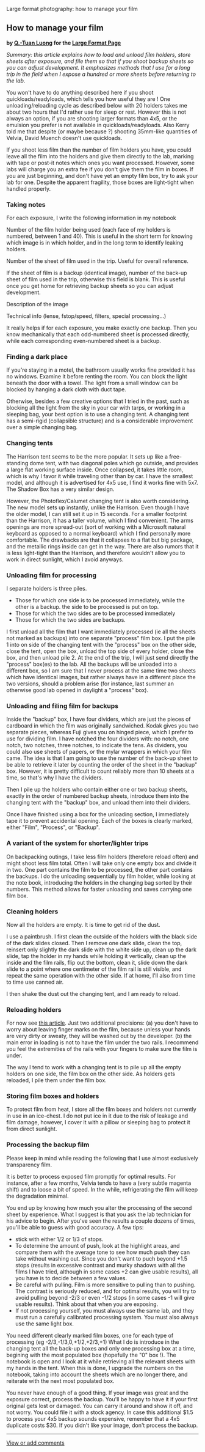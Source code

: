 Large format photography: how to manage your film

How to manage your film
-----------------------

**by [Q.-Tuan Luong](http://www.terragalleria.com/) for the [Large
Format Page](.)**

*Summary: this article explains how to load and unload film holders,
store sheets after exposure, and file them so that if you shoot backup
sheets so you can adjust development. It emphasizes methods that I use
for a long trip in the field when I expose a hundred or more sheets
before returning to the lab.*

You won't have to do anything described here if you shoot
quickloads/readyloads, which tells you how useful they are ! One
unloading/reloading cycle as described below with 20 holders takes me
about two hours that I'd rather use for sleep or rest. However this is
not always an option, if you are shooting larger formats than 4x5, or
the emulsion you prefer is not available in quickloads/readyloads. Also
Kerry told me that despite (or maybe because ?) shooting 35mm-like
quantities of Velvia, David Muench doesn't use quickloads.

If you shoot less film than the number of film holders you have, you
could leave all the film into the holders and give them directly to the
lab, marking with tape or post-it notes which ones you want processed.
However, some labs will charge you an extra fee if you don't give them
the film in boxes. If you are just beginning, and don't have yet an
empty film box, try to ask your lab for one. Despite the apparent
fragility, those boxes are light-tight when handled properly.

### Taking notes

For each exposure, I write the following information in my notebook

Number of the film holder being used (each face of my holders is
numbered, between 1 and 40). This is useful in the short term for
knowing which image is in which holder, and in the long term to identify
leaking holders.

Number of the sheet of film used in the trip. Useful for overall
reference.

If the sheet of film is a backup (identical image), number of the
back-up sheet of film used in the trip, otherwise this field is blank.
This is useful once you get home for retrieving backup sheets so you can
adjust development.

Description of the image

Technical info (lense, fstop/speed, filters, special processing...)

It really helps if for each exposure, you make exactly one backup. Then
you know mechanically that each odd-numbered sheet is processed
directly, while each corresponding even-numbered sheet is a backup.

### Finding a dark place

If you're staying in a motel, the bathroom usually works fine provided
it has no windows. Examine it before renting the room. You can block the
light beneath the door with a towel. The light from a small window can
be blocked by hanging a dark cloth with duct tape.

Otherwise, besides a few creative options that I tried in the past, such
as blocking all the light from the sky in your car with tarps, or
working in a sleeping bag, your best option is to use a changing tent. A
changing tent has a semi-rigid (collapsible structure) and is a
considerable improvement over a simple changing bag.

### Changing tents

The Harrison tent seems to be the more popular. It sets up like a
free-standing dome tent, with two diagonal poles which go outside, and
provides a large flat working surface inside. Once collapsed, it takes
little room, which is why I favor it while traveling other than by car.
I have the smallest model, and although it is advertised for 4x5 use, I
find it works fine with 5x7. The Shadow Box has a very similar design.

However, the Photoflex/Calumet changing tent is also worth considering.
The new model sets up instantly, unlike the Harrison. Even though I have
the older model, I can still set it up in 15 seconds. For a smaller
footprint than the Harrison, it has a taller volume, which I find
convenient. The arms openings are more spread-out (sort of working with
a Microsoft natural keyboard as opposed to a normal keyboard) which I
find personally more comfortable. The drawbacks are that it collapses to
a flat but big package, and the metallic rings inside can get in the
way. There are also rumors that it is less light-tight than the
Harrison, and therefore wouldn't allow you to work in direct sunlight,
which I avoid anyways.

### Unloading film for processing

I separate holders is three piles.

-   Those for which one side is to be processed immediately, while the
    other is a backup. the side to be processed is put on top.
-   Those for which the two sides are to be processed immediately
-   Those for which the two sides are backups.

I first unload all the film that I want immediately processed (ie all
the sheets not marked as backups) into one separate "process" film box.
I put the pile 1 into on side of the changing tent with the "process"
box on the other side, close the tent, open the box, unload the top side
of every holder, close the box, and then unload pile 2. At the end of
the trip, I will just send directly the "process" box(es) to the lab.
All the backups will be unloaded into a different box, so I am sure that
I never process at the same time two sheets which have identical images,
but rather always have in a different place the two versions, should a
problem arise (for instance, last summer an otherwise good lab opened in
daylight a "process" box).

### Unloading and filing film for backups

Inside the "backup" box, I have four dividers, which are just the pieces
of cardboard in which the film was originally sandwiched. Kodak gives
you two separate pieces, whereas Fuji gives you on hinged piece, which I
prefer to use for dividing film. I have notched the four dividers with:
no notch, one notch, two notches, three notches, to indicate the tens.
As dividers, you could also use sheets of papers, or the mylar wrappers
in which your film came. The idea is that I am going to use the number
of the back-up sheet to be able to retrieve it later by counting the
order of the sheet in the "backup" box. However, it is pretty difficult
to count reliably more than 10 sheets at a time, so that's why I have
the dividers.

Then I pile up the holders who contain either one or two backup sheets,
exactly in the order of numbered backup sheets, introduce them into the
changing tent with the "backup" box, and unload them into their
dividers.

Once I have finished using a box for the unloading section, I
immediately tape it to prevent accidental opening. Each of the boxes is
clearly marked, either "Film", "Process", or "Backup".

### A variant of the system for shorter/lighter trips

On backpacking outings, I take less film holders (therefore reload
often) and might shoot less film total. Often I will take only one empty
box and divide it in two. One part contains the film to be processed,
the other part contains the backups. I do the unloading sequentially by
film holder, while looking at the note book, introducing the holders in
the changing bag sorted by their numbers. This method allows for faster
unloading and saves carrying one film box.

### Cleaning holders

Now all the holders are empty. It is time to get rid of the dust.

I use a paintbrush. I first clean the outside of the holders with the
black side of the dark slides closed. Then I remove one dark slide,
clean the top, reinsert only slightly the dark slide with the white side
up, clean up the dark slide, tap the holder in my hands while holding it
vertically, clean up the inside and the film rails, flip out the bottom,
clean it, slide down the dark slide to a point where one centimeter of
the film rail is still visible, and repeat the same operation with the
other side. If at home, I'll also from time to time use canned air.

I then shake the dust out the changing tent, and I am ready to reload.

### Reloading holders

For now see [this article](loading.html). Just two additional
precisions: (a) you don't have to worry about leaving finger marks on
the film, because unless your hands are very dirty or sweaty, they will
be washed out by the developer. (b) the main error in loading is not to
have the film under the two rails. I recommend you feel the extremities
of the rails with your fingers to make sure the film is under.

The way I tend to work with a changing tent is to pile up all the empty
holders on one side, the film box on the other side. As holders gets
reloaded, I pile them under the film box.

### Storing film boxes and holders

To protect film from heat, I store all the film boxes and holders not
currently in use in an ice-chest. I do not put ice in it due to the risk
of leakage and film damage, however, I cover it with a pillow or
sleeping bag to protect it from direct sunlight.

### Processing the backup film

Please keep in mind while reading the following that I use almost
exclusively transparency film.

It is better to process exposed film promptly for optimal results. For
instance, after a few months, Velvia tends to have a (very subtle
magenta shift) and to loose a bit of speed. In the while, refrigerating
the film will keep the degradation minimal.

You end up by knowing how much you alter the processing of the second
sheet by experience. What I suggest is that you ask the lab technician
for his advice to begin. After you've seen the results a couple dozens
of times, you'll be able to guess with good accuracy. A few tips:

-   stick with either 1/2 or 1/3 of stops.
-   To determine the amount of push, look at the highlight areas, and
    compare them with the average tone to see how much push they can
    take without washing out. Since you don't want to puch beyond +1.5
    stops (results in excessive contrast and murky shadows with all the
    films I have tried, although in some cases +2 can give usable
    results), all you have is to decide between a few values.
-   Be careful with pulling. Film is more sensitive to pulling than to
    pushing. The contrast is seriously reduced, and for optimal results,
    you will try to avoid pulling beyond -2/3 or even -1/2 stops (in
    some cases -1 will give usable results). Think about that when you
    are exposing.
-   If not processing yourself, you must always use the same lab, and
    they must run a carefully calibrated processing system. You must
    also always use the same light box.

You need different clearly marked film boxes, one for each type of
processing (eg -2/3,-1/3,0,+1/2,+2/3,+1) What I do is introduce in the
changing tent all the back-up boxes and only one processing box at a
time, begining with the most populated box (hopefully the "0" box !).
The notebook is open and I look at it while retrieving all the relevant
sheets with my hands in the tent. When this is done, I upgrade the
numbers on the notebook, taking into account the sheets which are no
longer there, and reiterate with the next most populated box.

You never have enough of a good thing. If your image was great and the
exposure correct, process the backup. You'll be happy to have it if your
first original gets lost or damaged. You can carry it around and show it
off, and not worry. You could file it with a stock agency. In case this
additional \$1.5 to process your 4x5 backup sounds expensive, remember
that a 4x5 duplicate costs \$30. If you didn't like your image, don't
process the backup.

------------------------------------------------------------------------

[View or add
comments](http://www.greenspun.com/com/qtluong/photography/lf/how-to-manage-film.html)



